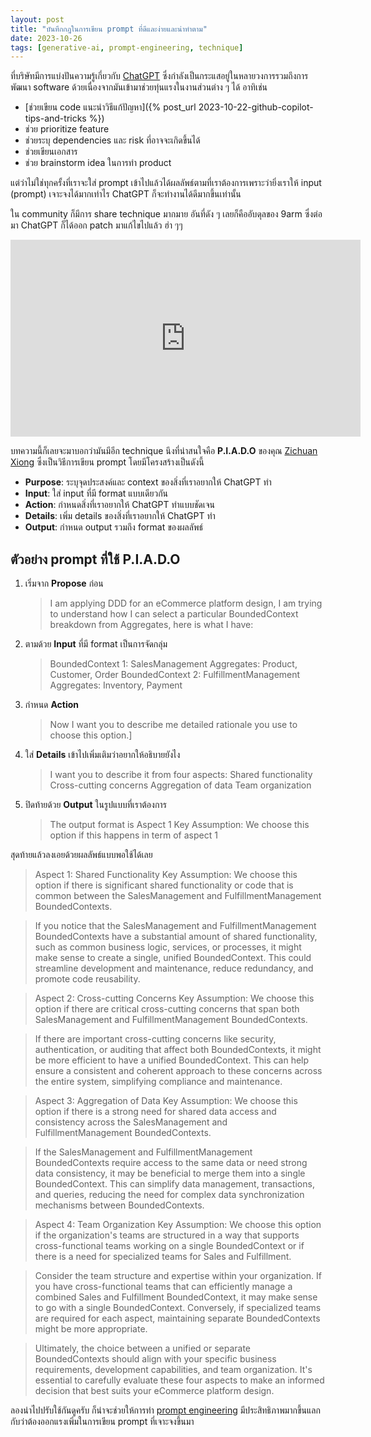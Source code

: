 ```yaml
---
layout: post
title: "บันทึกกฎในการเขียน prompt ที่ดีและง่ายและน่าทำตาม"
date: 2023-10-26
tags: [generative-ai, prompt-engineering, technique]
---
```


ที่บริษัทมีการแบ่งปันความรู้เกี่ยวกับ [ChatGPT](https://chat.openai.com/) ซึ่งกำลังเป็นกระแสอยู่ในหลายวงการรวมถึงการพัฒนา software ด้วยเนื่องจากมันเข้ามาช่วยทุ่นแรงในงานส่วนต่าง ๆ ได้ อาทิเช่น

- [ช่วยเขียน code แนะนำวิธีแก้ปัญหา]({% post_url 2023-10-22-github-copilot-tips-and-tricks %})
- ช่วย prioritize feature
- ช่วยระบุ dependencies และ risk ที่อาจจะเกิดขึ้นได้
- ช่วยเขียนเอกสาร
- ช่วย brainstorm idea ในการทำ product

แต่ว่าไม่ใช่ทุกครั้งที่เราจะใส่ prompt เข้าไปแล้วได้ผลลัพธ์ตามที่เราต้องการเพราะว่ายิ่งเราให้ input (prompt) เจาะจงได้มากเท่าไร ChatGPT ก็จะทำงานได้ดีมากขึ้นเท่านั้น  

ใน community ก็มีการ share technique มากมาย อันที่ดัง ๆ เลยก็คืออับดุลของ 9arm ซึ่งต่อมา ChatGPT ก็ได้ออก patch มาแก้ไขไปแล้ว ฮ่า ๆๆ

<iframe width="560" height="315" src="https://www.youtube.com/embed/R6IbwLAwAWU?si=gltg9AMCary1zL8f" title="YouTube video player" frameborder="0" allow="accelerometer; autoplay; clipboard-write; encrypted-media; gyroscope; picture-in-picture; web-share" allowfullscreen></iframe>

บทความนี้ก็เลยจะมาบอกว่ามันมีอีก technique นึงที่น่าสนใจคือ **P.I.A.D.O** ของคุณ [Zichuan Xiong](https://www.thoughtworks.com/en-th/profiles/z/zichuan-xiong) ซึ่งเป็นวิธีการเขียน prompt โดยมีโครงสร้างเป็นดังนี้

- **Purpose**: ระบุจุดประสงค์และ context ของสิ่งที่เราอยากให้ ChatGPT ทำ
- **Input**: ใส่ input ที่มี format แบบเดียวกัน
- **Action**: กำหนดสิ่งที่เราอยากให้ ChatGPT ทำแบบชัดเจน
- **Details**: เพิ่ม details ของสิ่งที่เราอยากให้ ChatGPT ทำ
- **Output**: กำหนด output รวมถึง format ของผลลัพธ์

## ตัวอย่าง prompt ที่ใช้ P.I.A.D.O

1. เริ่มจาก **Propose** ก่อน
    > I am applying DDD for an eCommerce platform design, I am trying to understand how I can select a particular BoundedContext breakdown from Aggregates, here is what I have:

2. ตามด้วย **Input** ที่มี format เป็นการจัดกลุ่ม

    > BoundedContext 1: SalesManagement Aggregates: Product, Customer, Order
    > BoundedContext 2: FulfillmentManagement Aggregates: Inventory, Payment

3. กำหนด **Action**
    > Now I want you to describe me detailed rationale you use to choose this option.]

4. ใส่ **Details** เข้าไปเพิ่มเติมว่าอยากให้อธิบายยังไง
    > I want you to describe it from four aspects:
    > Shared functionality
    > Cross-cutting concerns
    > Aggregation of data
    > Team organization

5. ปิดท้ายด้วย **Output** ในรูปแบบที่เราต้องการ
    > The output format is
    > Aspect 1
    > Key Assumption: We choose this option if this happens in term of aspect 1

สุดท้ายแล้วลงเอยด้วยผลลัพธ์แบบพอใช้ได้เลย

> Aspect 1: Shared Functionality
> Key Assumption: We choose this option if there is significant shared functionality or code that is common between the SalesManagement and FulfillmentManagement BoundedContexts.

> If you notice that the SalesManagement and FulfillmentManagement BoundedContexts have a substantial amount of shared functionality, such as common business logic, services, or processes, it might make sense to create a single, unified BoundedContext. This could streamline development and maintenance, reduce redundancy, and promote code reusability.

> Aspect 2: Cross-cutting Concerns
> Key Assumption: We choose this option if there are critical cross-cutting concerns that span both SalesManagement and FulfillmentManagement BoundedContexts.

> If there are important cross-cutting concerns like security, authentication, or auditing that affect both BoundedContexts, it might be more efficient to have a unified BoundedContext. This can help ensure a consistent and coherent approach to these concerns across the entire system, simplifying compliance and maintenance.

> Aspect 3: Aggregation of Data
> Key Assumption: We choose this option if there is a strong need for shared data access and consistency across the SalesManagement and FulfillmentManagement BoundedContexts.

> If the SalesManagement and FulfillmentManagement BoundedContexts require access to the same data or need strong data consistency, it may be beneficial to merge them into a single BoundedContext. This can simplify data management, transactions, and queries, reducing the need for complex data synchronization mechanisms between BoundedContexts.

> Aspect 4: Team Organization
> Key Assumption: We choose this option if the organization's teams are structured in a way that supports cross-functional teams working on a single BoundedContext or if there is a need for specialized teams for Sales and Fulfillment.

> Consider the team structure and expertise within your organization. If you have cross-functional teams that can efficiently manage a combined Sales and Fulfillment BoundedContext, it may make sense to go with a single BoundedContext. Conversely, if specialized teams are required for each aspect, maintaining separate BoundedContexts might be more appropriate.

> Ultimately, the choice between a unified or separate BoundedContexts should align with your specific business requirements, development capabilities, and team organization. It's essential to carefully evaluate these four aspects to make an informed decision that best suits your eCommerce platform design.

ลองนำไปปรับใช้กันดูครับ ก็น่าจะช่วยให้การทำ [prompt engineering](https://en.wikipedia.org/wiki/Prompt_engineering) มีประสิทธิภาพมากขึ้นแลกกับว่าต้องออกแรงเพิ่มในการเขียน prompt ที่เจาะจงขึ้นมา
